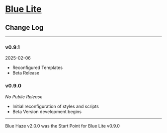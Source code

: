 # [Blue Lite](https://elite-star-services.com/)

## Change Log

---

### v0.9.1

2025-02-06

* Reconfigured Templates
* Beta Release

### v0.9.0

*No Public Release*

* Initial reconfiguration of styles and scripts
* Beta Version development begins

---

Blue Haze v2.0.0 was the Start Point for Blue Lite v0.9.0  
